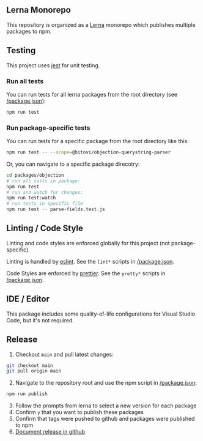 ## Lerna Monorepo
This repository is organized as a [Lerna](https://lerna.js.org/) monorepo which publishes multiple packages to npm.

## Testing

This project uses [jest](https://jestjs.io/) for unit testing.

### Run all tests

You can run tests for all lerna packages from the root directory (see [/package.json](/package.json)):
``` sh
npm run test
```

### Run package-specific tests

You can run tests for a specific package from the root directory like this:
``` sh
npm run test -- --scope=@bitovi/objection-querystring-parser
```

Or, you can navigate to a specific package direcotry:
``` sh
cd packages/objection
# run all tests in package:
npm run test
# run and watch for changes:
npm run test:watch
# run tests in specific file
npm run test -- parse-fields.test.js
```

## Linting / Code Style
Linting and code styles are enforced globally for this project (not package-specific).

Linting is handled by [eslint](https://eslint.org/). See the `lint*` scripts in [/package.json](/package.json).

Code Styles are enforced by [prettier](https://prettier.io/). See the `pretty*` scripts in [/package.json](/package.json).

## IDE / Editor

This package includes some quality-of-life configurations for Visual Studio Code, but it's not required.

## Release
1. Checkout `main` and pull latest changes:
``` sh
git checkout main
git pull origin main
```
2. Navigate to the repository root and use the npm script in [/package.json](/package.json):
``` sh
npm run publish
```
3. Follow the prompts from lerna to select a new version for each package
4. Confirm `y` that you want to publish these packages
5. Confirm that tags were pushed to github and packages were published to npm
6. [Document release in github](https://github.com/bitovi/querystring-parser/releases)


